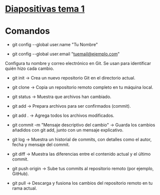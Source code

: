# [Diapositivas tema 1](https://aula.ndtvirtual.com/inicio/pluginfile.php/19561/mod_resource/content/1/T0%20-%20Git%20%20Github.pdf)

# Comandos

- git config --global user.name "Tu Nombre"

- git config --global user.email "tuemail@ejemplo.com"

Configura tu nombre y correo electrónico en Git. Se usan para identificar quién hizo cada cambio.

- git init -> Crea un nuevo repositorio Git en el directorio actual.
  
- git clone <url-del-repositorio> -> Copia un repositorio remoto completo en tu máquina local.
  
- git status -> Muestra que archivos han cambiado.
  
- git add <archivo> -> Prepara archivos para ser confirmados (commit).
  
- git add . -> Agrega todos los archivos modificados.
  
- git commit -m "Mensaje descriptivo del cambio" -> Guarda los cambios añadidos con git add, junto con un mensaje explicativo.
  
- git log -> Muestra un historial de commits, con detalles como el autor, fecha y mensaje del commit.
  
- git diff -> Muestra las diferencias entre el contenido actual y el último commit.
  
- git push origin <rama> -> Sube tus commits al repositorio remoto (por ejemplo, GitHub).
  
- git pull -> Descarga y fusiona los cambios del repositorio remoto en tu rama actual.

